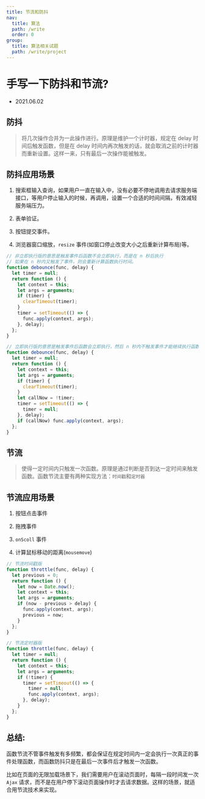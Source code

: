 ```yaml
---
title: 节流和防抖
nav:
  title: 算法
  path: /write
  order: 0
group:
  title: 算法相关试题
  path: /write/project
---
```


# 手写一下防抖和节流?

- 2021.06.02

## 防抖

> 将几次操作合并为一此操作进行。原理是维护一个计时器，规定在 delay 时间后触发函数，但是在 delay 时间内再次触发的话，就会取消之前的计时器而重新设置。这样一来，只有最后一次操作能被触发。

## 防抖应用场景

1. 搜索框输入查询，如果用户一直在输入中，没有必要不停地调用去请求服务端接口，等用户停止输入的时候，再调用，设置一个合适的时间间隔，有效减轻服务端压力。

2. 表单验证。

3. 按钮提交事件。

4. 浏览器窗口缩放，`resize` 事件(如窗口停止改变大小之后重新计算布局)等。

```js
// 非立即执行版的意思是触发事件后函数不会立即执行，而是在 n 秒后执行
// 如果在 n 秒内又触发了事件，则会重新计算函数执行时间。
function debounce(func, delay) {
  let timer = null;
  return function () {
    let context = this;
    let args = arguments;
    if (timer) {
      clearTimeout(timer);
    }
    timer = setTimeout(() => {
      func.apply(context, args);
    }, delay);
  };
}

// 立即执行版的意思是触发事件后函数会立即执行，然后 n 秒内不触发事件才能继续执行函数的效果
function debounce(func, delay) {
  let timer = null;
  return function () {
    let context = this;
    let args = arguments;
    if (timer) {
      clearTimeout(timer);
    }
    let callNow = !timer;
    timer = setTimeout(() => {
      timer = null;
    }, delay);
    if (callNow) func.apply(context, args);
  };
}
```

## 节流

> 使得一定时间内只触发一次函数。原理是通过判断是否到达一定时间来触发函数。函数节流主要有两种实现方法：`时间戳`和`定时器`

## 节流应用场景

1. 按钮点击事件

2. 拖拽事件

3. `onScoll` 事件

4. 计算鼠标移动的距离(`mousemove`)

```js
// 节流时间戳版
function throttle(func, delay) {
  let previous = 0;
  return function () {
    let now = Date.now();
    let context = this;
    let args = arguments;
    if (now - previous > delay) {
      func.apply(context, args);
      previous = now;
    }
  };
}

// 节流定时器版
function throttle(func, delay) {
  let timer = null;
  return function () {
    let context = this;
    let args = arguments;
    if (!timer) {
      timer = setTimeout(() => {
        timer = null;
        func.apply(context, args);
      }, delay);
    }
  };
}
```

## 总结:

函数节流不管事件触发有多频繁，都会保证在规定时间内一定会执行一次真正的事件处理函数，而函数防抖只是在最后一次事件后才触发一次函数。

比如在页面的无限加载场景下，我们需要用户在滚动页面时，每隔一段时间发一次 `Ajax` 请求，而不是在用户停下滚动页面操作时才去请求数据。这样的场景，就适合用节流技术来实现。
